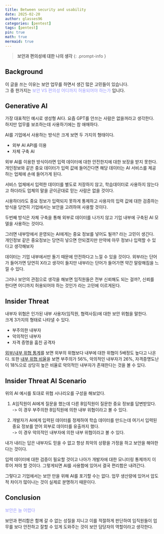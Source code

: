 ```yaml
---
title: Between security and usability
date: 2025-02-20
author: glasses96
categories: [pentest]
tags: [pentest]
pin: true
math: true
mermaid: true
---
```


> **보안과 편의성에 대한 나의 생각** 
{: .prompt-info }

<span style="color:#9999FF"></span>

## Background 
이 글을 쓰는 이유는 보안 업무를 하면서 생긴 많은 고민들이 있습니다.  
그 중 한가지는 <span style="color:#9999FF">보안 VS 편의성 어디까지 허용되어야 하는가</span> 입니다.  

## Generative AI
가장 대표적인 예시로 생성형 AI다. 요즘 GPT를 안쓰는 사람은 없을꺼라고 생각한다. 하지만 업무를 보조하는데 사용하기에는 참 애매하다.  

AI를 기업에서 사용하는 방식은 크게 보면 두 가지의 형태이다.  

- 외부 AI API를 이용
- 자체 구축 AI

외부 AI를 이용한 방식이라면 입력 데이터에 대한 안전한지에 대한 보장을 받지 못한다.  
개인정보와 같은 중요 데이터가 입력 값에 들어간다면 해당 데이터는 AI 서비스를 제공하는 업체에 손에 들어가게 된다.   

서비스 업체에서 입력한 데이터를 별도로 저장하지 않고, 학습데이터로 사용하지 않는다고 하더라도 업체의 말을 곧이곧대로 믿는 사람은 없을 것이다.  

시용하더라도 중요 정보가 입력되지 못하게 통제하고 사용자의 입력 값에 대한 검증하는 방식을 당연히 기업에서는 보안을 고려하여 사용할 것이다.  

두번째 방식은 자체 구축을 통해 외부로 데이터를 나가지 않고 기업 내부에 구축된 AI 모델을 사용하는 것이다.  

그러면 내부망에서 운영되는 AI에게는 중요 정보를 넣어도 될까? 라는 고민이 생긴다. 개인정보 같은 중요정보는 당연히 넣으면 안되겠지만 만약에 아무 정보나 입력할 수 있다고 생각해보자

데이터는 기업 내부에서만 돌기 때문에 안전하다고 느낄 수 있을 것이다. 외부라는 단어가 들어가면 당연히 X라고 생각이 들지만 내부라는 단어가 들어가면 약간 말랑해짐을 느낄 수 있다. 

그러나 보안의 관점으로 생각을 해보면 임직원들은 전부 신뢰해도 되는 걸까?, 신뢰를 한다면 어디까지 허용되어야 하는 것인가 라는 고민에 이르게된다.

## Insider Threat
내부자 위협은 인가된 내부 사용자(임직원, 협력사등)에 대한 보안 위협을 말한다.  
크게 3가지의 형태로 나타낼 수 있다.  

- 부주의한 내부자
- 악의적인 내부자
- 자격 증명을 훔친 공격자


[외부/내부 위협 통계]("https://www.ibm.com/kr-ko/topics/it-security#:~:text=Verizon%EC%9D%98%20%EC%B5%9C%EA%B7%BC%20%EB%B3%B4%EA%B3%A0%EC%84%9C(ibm.com%20%EC%99%B8%EB%B6%80%20%EB%A7%81%ED%81%AC)%EC%97%90%20%EB%94%B0%EB%A5%B4%EB%A9%B4%20%EC%99%B8%EB%B6%80,10%EC%96%B5%20%EA%B0%9C%EC%97%90%20%EB%8B%AC%ED%95%98%EB%8A%94%20%EB%A0%88%EC%BD%94%EB%93%9C%EB%A5%BC%20%EB%85%B8%EC%B6%9C%EC%8B%9C%ED%82%A8%20%EA%B2%83%EC%9C%BC%EB%A1%9C%20%EB%82%98%ED%83%80%EB%82%AC%EC%8A%B5%EB%8B%88%EB%8B%A4.")를 보면 외부의 위협보다 내부에 대한 위협이 5배정도 높다고 나온다.  또한 [내부 위협 비율]("https://toad.co.kr/it/?idx=16332101&bmode=view")을 보면 부주의가 56%, 악의적인 내부자가 26%, 자격증명도난이 18%으로 상당히 높은 비율로 악의적인 내부자가 존재한다는 것을 볼 수 있다.

## Insider Threat AI Scenario
위의 AI 예시를 토대로 위협 시나리오를 구성을 해보았다.  
1. A임직원이 AI에게 질문을 했는데 다른 B임직원이 질문한 중요 정보를 답변받았다.  
-> 이 경우 부주의한 B임직원에 의한 내부 위협이라고 볼 수 있다.

2. 개발자가 AI에게 입력된 데이터를 정제하여 학습 데이터를 만드는데 여기서 입력된 중요 정보를 얻어 외부로 데이터를 유출까지 했다.  
-> 이 경우 악의적인 내부자에 의한 내부 위협이라고 볼 수 있다.  

내가 내리는 답은 내부자도 믿을 수 없고 항상 최악의 상황을 가정을 하고 보안을 해야한다는 것이다.

입력 데이터에 대한 검증이 필요할 것이고 나아가 개발자에 대한 모니터링 통제까지 이루어 져야 할 것이다. 그렇게되면 AI를 사용함에 있어서 결국 편리함은 내려간다. 

그렇다고 기업에서는 보안 만을 위해 AI를 포기할 수는 없다. 업무 생산량에 있어서 압도적 차이가 많이나는 것이 실제로 분명하기 때문이다.   


## Conclusion
<span style="color:#9999FF">보안은 늘 어렵다</span>

보안과 편리함은 함께 갈 수 없는 성질을 지니고 이를 적절하게 판단하여 임직원들이 업무를 보다 안전하고 잘할 수 있게 도와주는 것이 보안 담당자의 역할이라고 생각한다.  